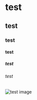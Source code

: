 # test
## test
### test
#### test
##### test
###### test
![test image](https://octodex.github.com/images/yaktocat.png)
